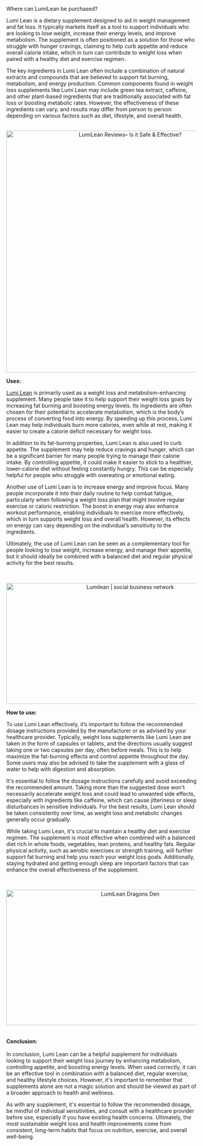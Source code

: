 Where can LumiLean be purchased?
<div id="post-body-1035118562300715985" class="post-body entry-content float-container">
<p>Lumi Lean is a dietary supplement designed to aid in weight management and fat loss. It typically markets itself as a tool to support individuals who are looking to lose weight, increase their energy levels, and improve metabolism. The supplement is often positioned as a solution for those who struggle with hunger cravings, claiming to help curb appetite and reduce overall calorie intake, which in turn can contribute to weight loss when paired with a healthy diet and exercise regimen.</p>
<p>The key ingredients in Lumi Lean often include a combination of natural extracts and compounds that are believed to support fat burning, metabolism, and energy production. Common components found in weight loss supplements like Lumi Lean may include green tea extract, caffeine, and other plant-based ingredients that are traditionally associated with fat loss or boosting metabolic rates. However, the effectiveness of these ingredients can vary, and results may differ from person to person depending on various factors such as diet, lifestyle, and overall health.</p>
<p style="text-align: center;">&nbsp;<img src="https://shellypop.com/wp-content/uploads/2025/01/LumiLean.webp" alt="LumiLean Reviews&ndash; Is it Safe &amp; Effective?" width="640" height="640" /></p>
<p><strong>Uses:&nbsp;</strong></p>
<p><a href="https://lumi-lean.co.uk/">Lumi Lean</a> is primarily used as a weight loss and metabolism-enhancing supplement. Many people take it to help support their weight loss goals by increasing fat burning and boosting energy levels. Its ingredients are often chosen for their potential to accelerate metabolism, which is the body&rsquo;s process of converting food into energy. By speeding up this process, Lumi Lean may help individuals burn more calories, even while at rest, making it easier to create a calorie deficit necessary for weight loss.</p>
<p>In addition to its fat-burning properties, Lumi Lean is also used to curb appetite. The supplement may help reduce cravings and hunger, which can be a significant barrier for many people trying to manage their calorie intake. By controlling appetite, it could make it easier to stick to a healthier, lower-calorie diet without feeling constantly hungry. This can be especially helpful for people who struggle with overeating or emotional eating.</p>
<p>Another use of Lumi Lean is to increase energy and improve focus. Many people incorporate it into their daily routine to help combat fatigue, particularly when following a weight loss plan that might involve regular exercise or caloric restriction. The boost in energy may also enhance workout performance, enabling individuals to exercise more effectively, which in turn supports weight loss and overall health. However, its effects on energy can vary depending on the individual&rsquo;s sensitivity to the ingredients.</p>
<p>Ultimately, the use of Lumi Lean can be seen as a complementary tool for people looking to lose weight, increase energy, and manage their appetite, but it should ideally be combined with a balanced diet and regular physical activity for the best results.</p>
<p>&nbsp;</p>
<p style="text-align: center;"><img src="https://cdn.melds.eu/uploads/photos/2025/01/melds_2d053eafba756b4a0015217237355026.jpg" alt="Lumilean | social business network" width="640" height="320" /> </p>
<p><strong>How to use:</strong></p>
<p>To use Lumi Lean effectively, it&rsquo;s important to follow the recommended dosage instructions provided by the manufacturer or as advised by your healthcare provider. Typically, weight loss supplements like Lumi Lean are taken in the form of capsules or tablets, and the directions usually suggest taking one or two capsules per day, often before meals. This is to help maximize the fat-burning effects and control appetite throughout the day. Some users may also be advised to take the supplement with a glass of water to help with digestion and absorption.</p>
<p>It's essential to follow the dosage instructions carefully and avoid exceeding the recommended amount. Taking more than the suggested dose won't necessarily accelerate weight loss and could lead to unwanted side effects, especially with ingredients like caffeine, which can cause jitteriness or sleep disturbances in sensitive individuals. For the best results, Lumi Lean should be taken consistently over time, as weight loss and metabolic changes generally occur gradually.</p>
<p>While taking Lumi Lean, it's crucial to maintain a healthy diet and exercise regimen. The supplement is most effective when combined with a balanced diet rich in whole foods, vegetables, lean proteins, and healthy fats. Regular physical activity, such as aerobic exercises or strength training, will further support fat burning and help you reach your weight loss goals. Additionally, staying hydrated and getting enough sleep are important factors that can enhance the overall effectiveness of the supplement.</p>
<p>&nbsp;</p>
<div style="text-align: center;"><img src="https://encrypted-tbn0.gstatic.com/images?q=tbn:ANd9GcSmmgwlGN_-gOwHLgDoZtKAfuZxPX2eXOfEqQ&amp;s" alt="LumiLean Dragons Den" width="640" height="358" /><br />&nbsp;</div>
<div style="text-align: left;"><strong>&nbsp;</strong></div>
<div style="text-align: left;"><strong>Conclusion:</strong></div>
<div style="text-align: left;"><strong>&nbsp;</strong></div>
<div style="text-align: left;">In conclusion, Lumi Lean can be a helpful supplement for individuals looking to support their weight loss journey by enhancing metabolism, controlling appetite, and boosting energy levels. When used correctly, it can be an effective tool in combination with a balanced diet, regular exercise, and healthy lifestyle choices. However, it's important to remember that supplements alone are not a magic solution and should be viewed as part of a broader approach to health and wellness.</div>
<div class="flex max-w-full flex-col flex-grow">
<div class="min-h-8 text-message flex w-full flex-col items-end gap-2 whitespace-normal break-words text-start [.text-message+&amp;]:mt-5" dir="auto" data-message-author-role="assistant" data-message-id="0c0c9a7f-690b-45bb-9cec-0bad9c4d60e7" data-message-model-slug="gpt-4o-mini">
<div class="flex w-full flex-col gap-1 empty:hidden first:pt-[3px]">
<div class="markdown prose w-full break-words dark:prose-invert light">
<p>As with any supplement, it's essential to follow the recommended dosage, be mindful of individual sensitivities, and consult with a healthcare provider before use, especially if you have existing health concerns. Ultimately, the most sustainable weight loss and health improvements come from consistent, long-term habits that focus on nutrition, exercise, and overall well-being.</p>
</div>
</div>
</div>
</div>
</div>
